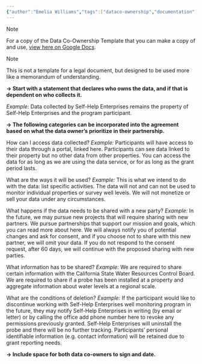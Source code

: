 ```yaml
---
{"author":"Emelia Williams","tags":["dataco-ownership","documentation"],"dg-publish":true,"permalink":"/tools-and-templates/data-co-ownership-template/","dgPassFrontmatter":true}
---
```



> [!NOTE]
> For a copy of the Data Co-Ownership Template that you can make a copy of and use, [view here on Google Docs](https://docs.google.com/document/d/1VcqY6UISSBo4GeuUtNspfvYP4XZ7gyMxn-46cfAe51Y/edit?usp=sharing). 


> [!NOTE]
> This is not a template for a legal document, but designed to be used more like a memorandum of understanding. 



**→ Start with a statement that declares who owns the data, and if that is dependent on who collects it.**  

*Example:* Data collected by Self-Help Enterprises remains the property of Self-Help Enterprises and the program participant. 


**→ The following categories can be incorporated into the agreement based on what the data owner’s prioritize in their partnership.** 

How can I access data collected?
*Example:* Participants will have access to their data through a portal, linked here. Participants can see data linked to their property but no other data from other properties. You can access the data for as long as we are using the data service, or for as long as the grant period lasts. 


What are the ways it will be used?
*Example:* This is what we intend to do with the data: list specific activities. The data will not and can not be used to monitor individual properties or survey well levels. We will not monetize or sell your data under any circumstances. 


What happens if the data needs to be shared with a new party?
*Example:* In the future, we may pursue new projects that will require sharing with new partners. We pursue partnerships that support our mission and goals, which you can read more about here. We will always notify you of potential changes and ask for consent, and if you choose not to share with this new partner, we will omit your data. If you do not respond to the consent request, after 60 days, we will continue with the proposed sharing with new parties. 


What information has to be shared?
*Example:* We are required to share certain information with the California State Water Resources Control Board. We are required to share if a probe has been installed at a property and aggregate information about water levels at a regional scale. 


What are the conditions of deletion?
*Example:* If the participant would like to discontinue working with Self-Help Enterprises well monitoring program in the future, they may notify Self-Help Enterprises in writing (by email or letter) or by calling the office add phone number here to revoke any permissions previously granted. Self-Help Enterprises will uninstall the probe and there will be no further tracking. Participants’ personal identifiable information (e.g. contact information) will be retained due to grant reporting needs. 


**→ Include space for both data co-owners to sign and date.**